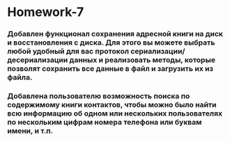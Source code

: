 # Homework-7
 
### Добавлен функционал сохранения адресной книги на диск и восстановления с диска. Для этого вы можете выбрать любой удобный для вас протокол сериализации/десериализации данных и реализовать методы, которые позволят сохранить все данные в файл и загрузить их из файла.

### Добавлена пользователю возможность поиска по содержимому книги контактов, чтобы можно было найти всю информацию об одном или нескольких пользователях по нескольким цифрам номера телефона или буквам имени, и т.п.